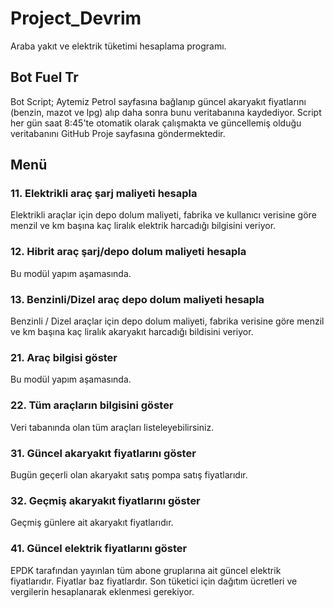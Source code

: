 # Project_Devrim

Araba yakıt ve elektrik tüketimi hesaplama programı.

## Bot Fuel Tr

Bot Script; Aytemiz Petrol sayfasına bağlanıp güncel akaryakıt fiyatlarını (benzin, mazot ve lpg) alıp daha sonra bunu veritabanına kaydediyor. Script her gün saat 8:45'te otomatik olarak çalışmakta ve güncellemiş olduğu veritabanını GitHub Proje sayfasına göndermektedir.

## Menü

### 11. Elektrikli araç şarj maliyeti hesapla

Elektrikli araçlar için depo dolum maliyeti, fabrika ve kullanıcı verisine göre menzil ve km başına kaç liralık elektrik harcadığı bilgisini veriyor.

### 12. Hibrit araç şarj/depo dolum maliyeti hesapla

Bu modül yapım aşamasında.

### 13. Benzinli/Dizel araç depo dolum maliyeti hesapla

Benzinli / Dizel araçlar için depo dolum maliyeti, fabrika verisine göre menzil ve km başına kaç liralık akaryakıt harcadığı bildisini veriyor.

### 21. Araç bilgisi göster

Bu modül yapım aşamasında.

### 22. Tüm araçların bilgisini göster

Veri tabanında olan tüm araçları listeleyebilirsiniz.

### 31. Güncel akaryakıt fiyatlarını göster

Bugün geçerli olan akaryakıt satış pompa satış fiyatlarıdır.

### 32. Geçmiş akaryakıt fiyatlarını göster

Geçmiş günlere ait akaryakıt fiyatlarıdır.

### 41. Güncel elektrik fiyatlarını göster

EPDK tarafından yayınlan tüm abone gruplarına ait güncel elektrik fiyatlarıdır. Fiyatlar baz fiyatlardır. Son tüketici için dağıtım ücretleri ve vergilerin hesaplanarak eklenmesi gerekiyor.
